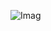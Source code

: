 ![Imag](https://www.google.com/imgres?imgurl=https%3A%2F%2Fcdn.pixabay.com%2Fphoto%2F2015%2F04%2F23%2F22%2F00%2Ftree-736885__480.jpg&imgrefurl=https%3A%2F%2Fpixabay.com%2Fimages%2Fsearch%2Fnature%2F&tbnid=L8xfQakH9a8tJM&vet=12ahUKEwjPlcbh-b30AhV17zgGHZRZARkQMygBegUIARDLAQ..i&docid=Ba_eiczVaD9-zM&w=771&h=480&itg=1&q=image&ved=2ahUKEwjPlcbh-b30AhV17zgGHZRZARkQMygBegUIARDLAQ)
